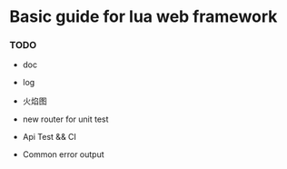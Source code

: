 Basic guide for lua web framework
=================================

### TODO

*   doc

*   log

*   火焰图

*   new router for unit test

*   Api Test && CI

*   Common error output
